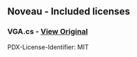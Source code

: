 ﻿## Noveau - Included licenses

 ### VGA.cs - [View Original](https://gitlab.freedesktop.org/drm/nouveau/-/blob/nouveau-next/drivers/gpu/drm/nouveau/nouveau_vga.c)

 PDX-License-Identifier: MIT